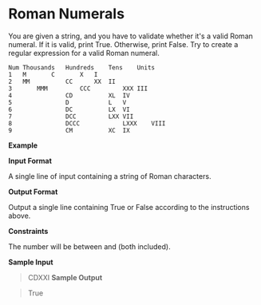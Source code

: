 # Roman Numerals

You are given a string, and you have to validate whether it's a valid Roman numeral. If it is valid, print True. Otherwise, print False. Try to create a regular expression for a valid Roman numeral.


	Num	Thousands	Hundreds	Tens	Units
	1	M		C		X	I
	2	MM	       	CC	 	XX	II
	3    	MMM	       	CCC	     	XXX	III
	4		        CD	     	XL	IV
	5		        D	     	L	V
	6		        DC	     	LX	VI
	7		        DCC	     	LXX	VII
	8		        DCCC	     	LXXX	VIII
	9		        CM	     	XC	IX

**Example**

**Input Format**

A single line of input containing a string of Roman characters.

**Output Format**

Output a single line containing True or False according to the instructions above.

**Constraints**

The number will be between  and  (both included).

**Sample Input**

> CDXXI
**Sample Output**

> True
